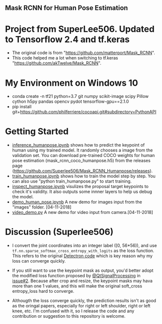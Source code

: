 Mask RCNN for Human Pose Estimation
-----------------------------------
# Project from SuperLee506. Updated to Tensorflow 2.4 and tf.keras
* The original code is from "https://github.com/matterport/Mask_RCNN".
* This code helped me a lot when switching to tf.keras "https://github.com/akTwelve/Mask_RCNN".


# My Environment on Windows 10
* conda create -n tf21 python=3.7 git numpy scikit-image scipy Pillow cython h5py pandas opencv pydot tensorflow-gpu==2.1.0
* pip install git+https://github.com/philferriere/cocoapi.git#subdirectory=PythonAPI


# Getting Started
* [inference_humanpose.ipynb][5] shows how to predict the keypoint of human using my trained model. It randomly chooses a image from the validation set. You can download pre-trained COCO weights for human pose estimation (mask_rcnn_coco_humanpose.h5) from the releases page (https://github.com/Superlee506/Mask_RCNN_Humanpose/releases).
* [train_humanpose.ipynb][6] shows how to train the model step by step. You can also use "python train_humanpose.py" to  start training.
* [inspect_humanpose.ipynb][7] visulizes the proposal target keypoints to check it's validity. It also outputs some innner layers to help us debug the model.
* [demo_human_pose.ipynb][8] A new demo for images input from the "images" folder. [04-11-2018]
* [video_demo.py][9] A new demo for video input from camera.[04-11-2018]

# Discussion (Superlee506)
* I convert the joint coordinates into an integer label ([0, 56*56)), and use  `tf.nn.sparse_softmax_cross_entropy_with_logits` as the loss function. This refers to the original [Detectron code][10] which is key reason why my loss can converge quickly.
* If you still want to use the keypoint mask as output, you'd better adopt the modified loss function proposed by [@QtSignalProcessing][11] in [issue#2][12]. Because after crop and resize, the keypoint masks may hava more than one 1 values, and this will make the original soft_cross entropy_loss hard to converge.
* Althougth the loss converge quickly, the prediction results isn't as good as the oringal papers, especially for right or left shoulder, right or left knee, etc. I'm confused with it, so I release the code and any contribution or suggestion to this repository is welcome.


  [1]: https://github.com/matterport/Mask_RCNN/issues/2
  [2]: https://github.com/RodrigoGantier/Mask_R_CNN_Keypoints
  [3]: https://github.com/matterport/Mask_RCNN
  [4]: https://github.com/RodrigoGantier/Mask_R_CNN_Keypoints/issues/3
  [5]: https://github.com/Superlee506/Mask_RCNN/blob/master/inference_humanpose.ipynb
  [6]: https://github.com/Superlee506/Mask_RCNN/blob/master/train_human_pose.ipynb
  [7]: https://github.com/Superlee506/Mask_RCNN/blob/master/inspect_humanpose.ipynb
  [8]: https://github.com/Superlee506/Mask_RCNN_Humanpose/blob/master/demo_human_pose.ipynb
  [9]: https://github.com/Superlee506/Mask_RCNN_Humanpose/blob/master/video_demo.py
  [10]: https://github.com/facebookresearch/Detectron/blob/master/lib/utils/keypoints.py
  [11]: https://github.com/QtSignalProcessing
  [12]: https://github.com/matterport/Mask_RCNN/issues/2
